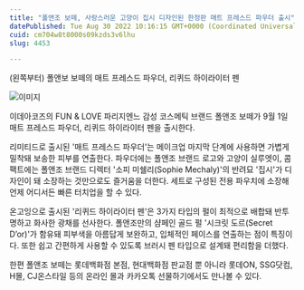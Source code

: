 ```yaml
---
title: "폴앤조 보떼, 사랑스러운 고양이 집시 디자인된 한정판 매트 프레스드 파우더 출시"
datePublished: Tue Aug 30 2022 10:16:15 GMT+0000 (Coordinated Universal Time)
cuid: cm704w8t8000s09kzds3v6lhu
slug: 4453

---
```



(왼쪽부터) 폴앤보 보떼의 매트 프레스드 파우더, 리퀴드 하이라이터 펜

![이미지](https://cdn.hashnode.com/res/hashnode/image/upload/v1739257307392/9e7b0d6d-3960-42f0-a9ad-d254b71751c4.jpeg)

이데아코즈의 FUN & LOVE 파리지엔느 감성 코스메틱 브랜드 폴앤조 보떼가 9월 1일 매트 프레스드 파우더, 리퀴드 하이라이터 펜을 출시한다.

리미티드로 출시된 '매트 프레스드 파우더'는 메이크업 마지막 단계에 사용하면 가볍게 밀착돼 보송한 피부를 연출한다. 파우더에는 폴앤조 브랜드 로고와 고양이 실루엣이, 콤팩트에는 폴앤조 브랜드 디렉터 '소피 미쉘리(Sophie Mechaly)'의 반려묘 '집시'가 디자인이 돼 소장하는 것만으로도 즐거움을 더한다. 세트로 구성된 전용 파우치에 소장해 언제 어디서든 빠른 터치업을 할 수 있다.

온고잉으로 출시된 '리퀴드 하이라이터 펜'은 3가지 타입의 펄이 최적으로 배합돼 반투명하고 화사한 광채를 선사한다. 폴앤조만의 샴페인 골드 펄 '시크릿 도르(Secret D’or)'가 함유돼 피부색을 아름답게 보완하고, 입체적인 페이스를 연출하는 점이 특징이다. 또한 쉽고 간편하게 사용할 수 있도록 브러시 펜 타입으로 설계돼 편리함을 더했다.

한편 폴앤조 보떼는 롯데백화점 본점, 현대백화점 판교점 뿐 아니라 롯데ON, SSG닷컴, H몰, CJ온스타일 등의 온라인 몰과 카카오톡 선물하기에서도 만나볼 수 있다.
